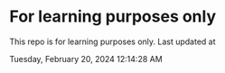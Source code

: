 # For learning purposes only
This repo is for learning purposes only.
Last updated at

Tuesday, February 20, 2024 12:14:28 AM

